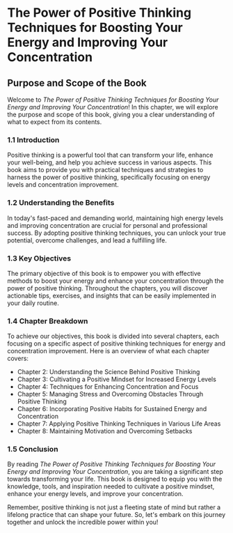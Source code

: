 The Power of Positive Thinking Techniques for Boosting Your Energy and Improving Your Concentration
===================================================================================================

Purpose and Scope of the Book
----------------------------------------

Welcome to *The Power of Positive Thinking Techniques for Boosting Your Energy and Improving Your Concentration*! In this chapter, we will explore the purpose and scope of this book, giving you a clear understanding of what to expect from its contents.

### 1.1 Introduction

Positive thinking is a powerful tool that can transform your life, enhance your well-being, and help you achieve success in various aspects. This book aims to provide you with practical techniques and strategies to harness the power of positive thinking, specifically focusing on energy levels and concentration improvement.

### 1.2 Understanding the Benefits

In today's fast-paced and demanding world, maintaining high energy levels and improving concentration are crucial for personal and professional success. By adopting positive thinking techniques, you can unlock your true potential, overcome challenges, and lead a fulfilling life.

### 1.3 Key Objectives

The primary objective of this book is to empower you with effective methods to boost your energy and enhance your concentration through the power of positive thinking. Throughout the chapters, you will discover actionable tips, exercises, and insights that can be easily implemented in your daily routine.

### 1.4 Chapter Breakdown

To achieve our objectives, this book is divided into several chapters, each focusing on a specific aspect of positive thinking techniques for energy and concentration improvement. Here is an overview of what each chapter covers:

* Chapter 2: Understanding the Science Behind Positive Thinking
* Chapter 3: Cultivating a Positive Mindset for Increased Energy Levels
* Chapter 4: Techniques for Enhancing Concentration and Focus
* Chapter 5: Managing Stress and Overcoming Obstacles Through Positive Thinking
* Chapter 6: Incorporating Positive Habits for Sustained Energy and Concentration
* Chapter 7: Applying Positive Thinking Techniques in Various Life Areas
* Chapter 8: Maintaining Motivation and Overcoming Setbacks

### 1.5 Conclusion

By reading *The Power of Positive Thinking Techniques for Boosting Your Energy and Improving Your Concentration*, you are taking a significant step towards transforming your life. This book is designed to equip you with the knowledge, tools, and inspiration needed to cultivate a positive mindset, enhance your energy levels, and improve your concentration.

Remember, positive thinking is not just a fleeting state of mind but rather a lifelong practice that can shape your future. So, let's embark on this journey together and unlock the incredible power within you!
